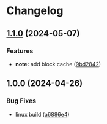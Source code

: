 # Changelog

## [1.1.0](https://github.com/notebox/nbfm/compare/v1.0.0...v1.1.0) (2024-05-07)


### Features

* **note:** add block cache ([9bd2842](https://github.com/notebox/nbfm/commit/9bd2842890c20c17b5442a2711a9e9bdec127593))

## 1.0.0 (2024-04-26)


### Bug Fixes

* linux build ([a6886e4](https://github.com/notebox/nbfm/commit/a6886e4ec29f9acd53c5b0b20b323b828c02ca41))
